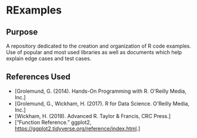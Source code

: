 # RExamples

## Purpose

A repository dedicated to the creation and organization of R code examples. Use of popular and most used libraries as well as documents which help explain edge cases and test cases.

## References Used

- [Grolemund, G. (2014). Hands-On Programming with R. O'Reilly Media, Inc.]
- [Grolemund, G., Wickham, H. (2017). R for Data Science. O'Reilly Media, Inc.]
- [Wickham, H. (2019). Advanced R. Taylor & Francis, CRC Press.]
- [“Function Reference.” ggplot2, <https://ggplot2.tidyverse.org/reference/index.html>.]
